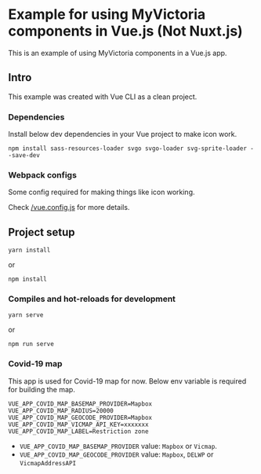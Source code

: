 # Example for using MyVictoria components in Vue.js (Not Nuxt.js)

This is an example of using MyVictoria components in a Vue.js app.

## Intro

This example was created with Vue CLI as a clean project.

### Dependencies

Install below dev dependencies in your Vue project to make icon work.

```
npm install sass-resources-loader svgo svgo-loader svg-sprite-loader --save-dev
```

### Webpack configs

Some config required for making things like icon working.

Check [/vue.config.js](/vue.config.js) for more details.

## Project setup
```
yarn install
```
or
```
npm install
```

### Compiles and hot-reloads for development
```
yarn serve
```
or
```
npm run serve
```

### Covid-19 map

This app is used for Covid-19 map for now. Below env variable is required for building the map.

```shell
VUE_APP_COVID_MAP_BASEMAP_PROVIDER=Mapbox
VUE_APP_COVID_MAP_RADIUS=20000
VUE_APP_COVID_MAP_GEOCODE_PROVIDER=Mapbox
VUE_APP_COVID_MAP_VICMAP_API_KEY=xxxxxxx
VUE_APP_COVID_MAP_LABEL=Restriction zone
```

- `VUE_APP_COVID_MAP_BASEMAP_PROVIDER` value: `Mapbox` or `Vicmap`.
- `VUE_APP_COVID_MAP_GEOCODE_PROVIDER` value: `Mapbox`, `DELWP` or `VicmapAddressAPI`
